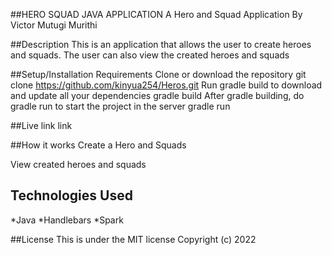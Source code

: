 ##HERO SQUAD JAVA APPLICATION
A Hero and Squad Application
By Victor Mutugi Murithi

##Description
This is an application that allows the user to create heroes and squads. The user can also view the created heroes and squads

##Setup/Installation Requirements
Clone or download the repository
git clone https://github.com/kinyua254/Heros.git
Run gradle build to download and update all your dependencies
gradle build
After gradle building, do gradle run to start the project in the server
gradle run

##Live link link


##How it works
Create a Hero and Squads

View created heroes and squads

## Technologies Used
*Java
*Handlebars
*Spark

##License
This is under the MIT license Copyright (c) 2022